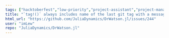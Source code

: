 ```yaml
---
tags: ["hacktoberfest","low-priority","project-assistant","project-management","saving-files","science","science-research","setup-tool","simulations"]
title: "`tag!()` always includes name of the last git tag with a message"
html_url: "https://github.com/JuliaDynamics/DrWatson.jl/issues/244"
user: "imLew"
repo: "JuliaDynamics/DrWatson.jl"
---
```



